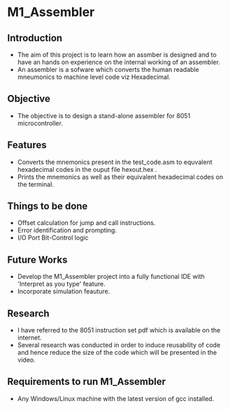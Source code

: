 
# M1_Assembler

Introduction
-
* The aim of this project is to learn how an assmber is designed and to have an hands on experience on the internal working of an assembler.
* An assembler is a sofware which converts the human readable mneumonics to machine level code viz Hexadecimal.

Objective
-
* The objective is to design a stand-alone assembler for 8051 microcontroller.

Features
-
- Converts the mnemonics present in the test_code.asm to equvalent hexadecimal codes in the ouput file hexout.hex .
- Prints the mnemonics as well as their equivalent hexadecimal codes on the terminal. 

Things to be done
-
- Offset calculation for jump and call instructions.
- Error identification and prompting.
- I/O Port Bit-Control logic

Future Works
-
- Develop the M1_Assembler project into a fully functional IDE with 'Interpret as you type' feature.
- Incorporate simulation feauture.

Research
-
* I have referred to the 8051 instruction set pdf which is available on the internet.
* Several research was conducted in order to induce reusability of code and hence reduce the size of the code which will be presented in the video.

Requirements to run M1_Assembler
-
* Any Windows/Linux machine with the latest version of gcc installed.

